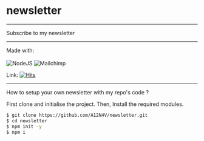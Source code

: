# newsletter
<hr>Subscribe to my newsletter<hr>

Made with:
<br><br>
<img alt="NodeJS" src="https://img.shields.io/badge/node.js-%2343853D.svg?style=for-the-badge" />
<img alt="Mailchimp" src="https://img.shields.io/badge/Mailchimp%20API-yellow?style=for-the-badge" />

Link:
[![Hits](https://img.shields.io/badge/newsletter-white?style=for-the-badge)](https://enigmatic-thicket-99001.herokuapp.com/)
<hr>

How to setup your own newsletter with my repo's code ?

First clone and initialise the project. Then, Install the required modules.

```sh
$ git clone https://github.com/A12N4V/newsletter.git
$ cd newsletter
$ npm init -y
$ npm i
```

